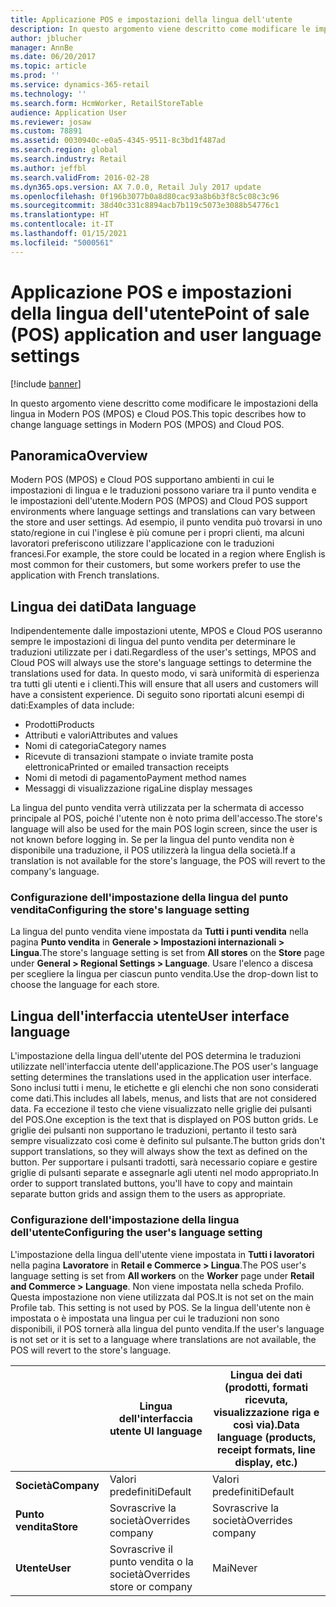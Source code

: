 ```yaml
---
title: Applicazione POS e impostazioni della lingua dell'utente
description: In questo argomento viene descritto come modificare le impostazioni della lingua in Modern POS (MPOS) e Cloud POS.
author: jblucher
manager: AnnBe
ms.date: 06/20/2017
ms.topic: article
ms.prod: ''
ms.service: dynamics-365-retail
ms.technology: ''
ms.search.form: HcmWorker, RetailStoreTable
audience: Application User
ms.reviewer: josaw
ms.custom: 78891
ms.assetid: 0030940c-e0a5-4345-9511-8c3bd1f487ad
ms.search.region: global
ms.search.industry: Retail
ms.author: jeffbl
ms.search.validFrom: 2016-02-28
ms.dyn365.ops.version: AX 7.0.0, Retail July 2017 update
ms.openlocfilehash: 0f196b3077b0a8d80cac93a8b6b3f8c5c08c3c96
ms.sourcegitcommit: 38d40c331c8894acb7b119c5073e3088b54776c1
ms.translationtype: HT
ms.contentlocale: it-IT
ms.lasthandoff: 01/15/2021
ms.locfileid: "5000561"
---
```

# <a name="point-of-sale-pos-application-and-user-language-settings"></a><span data-ttu-id="801af-103">Applicazione POS e impostazioni della lingua dell'utente</span><span class="sxs-lookup"><span data-stu-id="801af-103">Point of sale (POS) application and user language settings</span></span>

[!include [banner](includes/banner.md)]

<span data-ttu-id="801af-104">In questo argomento viene descritto come modificare le impostazioni della lingua in Modern POS (MPOS) e Cloud POS.</span><span class="sxs-lookup"><span data-stu-id="801af-104">This topic describes how to change language settings in Modern POS (MPOS) and Cloud POS.</span></span>

## <a name="overview"></a><span data-ttu-id="801af-105">Panoramica</span><span class="sxs-lookup"><span data-stu-id="801af-105">Overview</span></span>
<span data-ttu-id="801af-106">Modern POS (MPOS) e Cloud POS supportano ambienti in cui le impostazioni di lingua e le traduzioni possono variare tra il punto vendita e le impostazioni dell'utente.</span><span class="sxs-lookup"><span data-stu-id="801af-106">Modern POS (MPOS) and Cloud POS support environments where language settings and translations can vary between the store and user settings.</span></span> <span data-ttu-id="801af-107">Ad esempio, il punto vendita può trovarsi in uno stato/regione in cui l'inglese è più comune per i propri clienti, ma alcuni lavoratori preferiscono utilizzare l'applicazione con le traduzioni francesi.</span><span class="sxs-lookup"><span data-stu-id="801af-107">For example, the store could be located in a region where English is most common for their customers, but some workers prefer to use the application with French translations.</span></span>

## <a name="data-language"></a><span data-ttu-id="801af-108">Lingua dei dati</span><span class="sxs-lookup"><span data-stu-id="801af-108">Data language</span></span>

<span data-ttu-id="801af-109">Indipendentemente dalle impostazioni utente, MPOS e Cloud POS useranno sempre le impostazioni di lingua del punto vendita per determinare le traduzioni utilizzate per i dati.</span><span class="sxs-lookup"><span data-stu-id="801af-109">Regardless of the user's settings, MPOS and Cloud POS will always use the store's language settings to determine the translations used for data.</span></span> <span data-ttu-id="801af-110">In questo modo, vi sarà uniformità di esperienza tra tutti gli utenti e i clienti.</span><span class="sxs-lookup"><span data-stu-id="801af-110">This will ensure that all users and customers will have a consistent experience.</span></span> <span data-ttu-id="801af-111">Di seguito sono riportati alcuni esempi di dati:</span><span class="sxs-lookup"><span data-stu-id="801af-111">Examples of data include:</span></span>

- <span data-ttu-id="801af-112">Prodotti</span><span class="sxs-lookup"><span data-stu-id="801af-112">Products</span></span>
- <span data-ttu-id="801af-113">Attributi e valori</span><span class="sxs-lookup"><span data-stu-id="801af-113">Attributes and values</span></span>
- <span data-ttu-id="801af-114">Nomi di categoria</span><span class="sxs-lookup"><span data-stu-id="801af-114">Category names</span></span>
- <span data-ttu-id="801af-115">Ricevute di transazioni stampate o inviate tramite posta elettronica</span><span class="sxs-lookup"><span data-stu-id="801af-115">Printed or emailed transaction receipts</span></span>
- <span data-ttu-id="801af-116">Nomi di metodi di pagamento</span><span class="sxs-lookup"><span data-stu-id="801af-116">Payment method names</span></span>
- <span data-ttu-id="801af-117">Messaggi di visualizzazione riga</span><span class="sxs-lookup"><span data-stu-id="801af-117">Line display messages</span></span>

<span data-ttu-id="801af-118">La lingua del punto vendita verrà utilizzata per la schermata di accesso principale al POS, poiché l'utente non è noto prima dell'accesso.</span><span class="sxs-lookup"><span data-stu-id="801af-118">The store's language will also be used for the main POS login screen, since the user is not known before logging in.</span></span> <span data-ttu-id="801af-119">Se per la lingua del punto vendita non è disponibile una traduzione, il POS utilizzerà la lingua della società.</span><span class="sxs-lookup"><span data-stu-id="801af-119">If a translation is not available for the store's language, the POS will revert to the company's language.</span></span>

### <a name="configuring-the-stores-language-setting"></a><span data-ttu-id="801af-120">Configurazione dell'impostazione della lingua del punto vendita</span><span class="sxs-lookup"><span data-stu-id="801af-120">Configuring the store's language setting</span></span>

<span data-ttu-id="801af-121">La lingua del punto vendita viene impostata da **Tutti i punti vendita** nella pagina **Punto vendita** in **Generale &gt; Impostazioni internazionali &gt; Lingua**.</span><span class="sxs-lookup"><span data-stu-id="801af-121">The store's language setting is set from **All stores** on the **Store** page under **General &gt; Regional Settings &gt; Language**.</span></span> <span data-ttu-id="801af-122">Usare l'elenco a discesa per scegliere la lingua per ciascun punto vendita.</span><span class="sxs-lookup"><span data-stu-id="801af-122">Use the drop-down list to choose the language for each store.</span></span>

## <a name="user-interface-language"></a><span data-ttu-id="801af-123">Lingua dell'interfaccia utente</span><span class="sxs-lookup"><span data-stu-id="801af-123">User interface language</span></span>

<span data-ttu-id="801af-124">L'impostazione della lingua dell'utente del POS determina le traduzioni utilizzate nell'interfaccia utente dell'applicazione.</span><span class="sxs-lookup"><span data-stu-id="801af-124">The POS user's language setting determines the translations used in the application user interface.</span></span> <span data-ttu-id="801af-125">Sono inclusi tutti i menu, le etichette e gli elenchi che non sono considerati come dati.</span><span class="sxs-lookup"><span data-stu-id="801af-125">This includes all labels, menus, and lists that are not considered data.</span></span> <span data-ttu-id="801af-126">Fa eccezione il testo che viene visualizzato nelle griglie dei pulsanti del POS.</span><span class="sxs-lookup"><span data-stu-id="801af-126">One exception is the text that is displayed on POS button grids.</span></span> <span data-ttu-id="801af-127">Le griglie dei pulsanti non supportano le traduzioni, pertanto il testo sarà sempre visualizzato così come è definito sul pulsante.</span><span class="sxs-lookup"><span data-stu-id="801af-127">The button grids don't support translations, so they will always show the text as defined on the button.</span></span> <span data-ttu-id="801af-128">Per supportare i pulsanti tradotti, sarà necessario copiare e gestire griglie di pulsanti separate e assegnarle agli utenti nel modo appropriato.</span><span class="sxs-lookup"><span data-stu-id="801af-128">In order to support translated buttons, you'll have to copy and maintain separate button grids and assign them to the users as appropriate.</span></span>

### <a name="configuring-the-users-language-setting"></a><span data-ttu-id="801af-129">Configurazione dell'impostazione della lingua dell'utente</span><span class="sxs-lookup"><span data-stu-id="801af-129">Configuring the user's language setting</span></span>

<span data-ttu-id="801af-130">L'impostazione della lingua dell'utente viene impostata in **Tutti i lavoratori** nella pagina **Lavoratore** in **Retail e Commerce &gt; Lingua**.</span><span class="sxs-lookup"><span data-stu-id="801af-130">The POS user's language setting is set from **All workers** on the **Worker** page under **Retail and Commerce &gt; Language**.</span></span> <span data-ttu-id="801af-131">Non viene impostata nella scheda Profilo. Questa impostazione non viene utilizzata dal POS.</span><span class="sxs-lookup"><span data-stu-id="801af-131">It is not set on the main Profile tab. This setting is not used by POS.</span></span> <span data-ttu-id="801af-132">Se la lingua dell'utente non è impostata o è impostata una lingua per cui le traduzioni non sono disponibili, il POS tornerà alla lingua del punto vendita.</span><span class="sxs-lookup"><span data-stu-id="801af-132">If the user's language is not set or it is set to a language where translations are not available, the POS will revert to the store's language.</span></span>

|             | <span data-ttu-id="801af-133">Lingua dell'interfaccia utente   </span><span class="sxs-lookup"><span data-stu-id="801af-133">UI language</span></span>                | <span data-ttu-id="801af-134">Lingua dei dati (prodotti, formati ricevuta, visualizzazione riga e così via).</span><span class="sxs-lookup"><span data-stu-id="801af-134">Data language (products, receipt formats, line display, etc.)</span></span> |
|-------------|----------------------------|---------------------------------------------------------------|
| <span data-ttu-id="801af-135">**Società**</span><span class="sxs-lookup"><span data-stu-id="801af-135">**Company**</span></span> | <span data-ttu-id="801af-136">Valori predefiniti</span><span class="sxs-lookup"><span data-stu-id="801af-136">Default</span></span>                    | <span data-ttu-id="801af-137">Valori predefiniti</span><span class="sxs-lookup"><span data-stu-id="801af-137">Default</span></span>                                                       |
| <span data-ttu-id="801af-138">**Punto vendita**</span><span class="sxs-lookup"><span data-stu-id="801af-138">**Store**</span></span>   | <span data-ttu-id="801af-139">Sovrascrive la società</span><span class="sxs-lookup"><span data-stu-id="801af-139">Overrides company</span></span>          | <span data-ttu-id="801af-140">Sovrascrive la società</span><span class="sxs-lookup"><span data-stu-id="801af-140">Overrides company</span></span>                                             |
| <span data-ttu-id="801af-141">**Utente**</span><span class="sxs-lookup"><span data-stu-id="801af-141">**User**</span></span>    | <span data-ttu-id="801af-142">Sovrascrive il punto vendita o la società</span><span class="sxs-lookup"><span data-stu-id="801af-142">Overrides store or company</span></span> | <span data-ttu-id="801af-143">Mai</span><span class="sxs-lookup"><span data-stu-id="801af-143">Never</span></span>                                                         |
